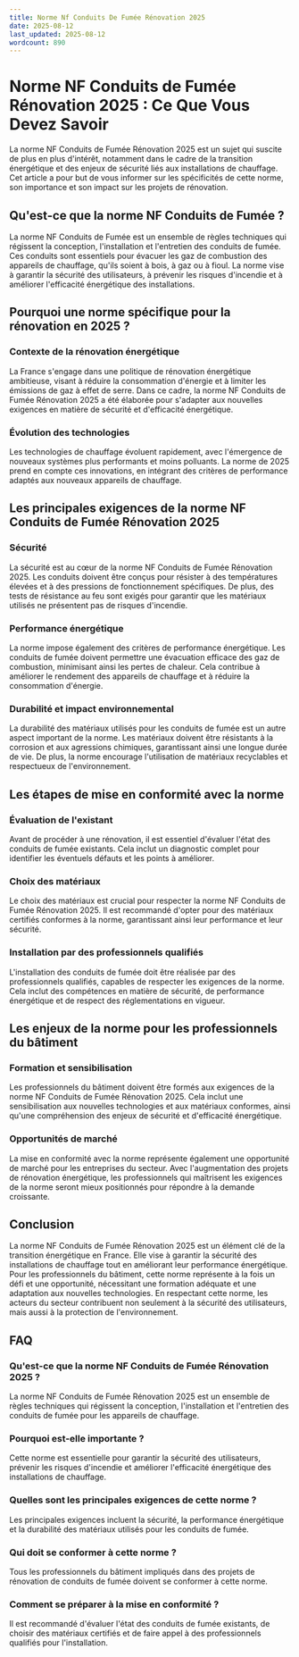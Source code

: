 ```yaml
---
title: Norme Nf Conduits De Fumée Rénovation 2025
date: 2025-08-12
last_updated: 2025-08-12
wordcount: 890
---
```


# Norme NF Conduits de Fumée Rénovation 2025 : Ce Que Vous Devez Savoir

La norme NF Conduits de Fumée Rénovation 2025 est un sujet qui suscite de plus en plus d'intérêt, notamment dans le cadre de la transition énergétique et des enjeux de sécurité liés aux installations de chauffage. Cet article a pour but de vous informer sur les spécificités de cette norme, son importance et son impact sur les projets de rénovation.

## Qu'est-ce que la norme NF Conduits de Fumée ?

La norme NF Conduits de Fumée est un ensemble de règles techniques qui régissent la conception, l'installation et l'entretien des conduits de fumée. Ces conduits sont essentiels pour évacuer les gaz de combustion des appareils de chauffage, qu'ils soient à bois, à gaz ou à fioul. La norme vise à garantir la sécurité des utilisateurs, à prévenir les risques d'incendie et à améliorer l'efficacité énergétique des installations.

## Pourquoi une norme spécifique pour la rénovation en 2025 ?

### Contexte de la rénovation énergétique

La France s'engage dans une politique de rénovation énergétique ambitieuse, visant à réduire la consommation d'énergie et à limiter les émissions de gaz à effet de serre. Dans ce cadre, la norme NF Conduits de Fumée Rénovation 2025 a été élaborée pour s'adapter aux nouvelles exigences en matière de sécurité et d'efficacité énergétique.

### Évolution des technologies

Les technologies de chauffage évoluent rapidement, avec l'émergence de nouveaux systèmes plus performants et moins polluants. La norme de 2025 prend en compte ces innovations, en intégrant des critères de performance adaptés aux nouveaux appareils de chauffage.

## Les principales exigences de la norme NF Conduits de Fumée Rénovation 2025

### Sécurité

La sécurité est au cœur de la norme NF Conduits de Fumée Rénovation 2025. Les conduits doivent être conçus pour résister à des températures élevées et à des pressions de fonctionnement spécifiques. De plus, des tests de résistance au feu sont exigés pour garantir que les matériaux utilisés ne présentent pas de risques d'incendie.

### Performance énergétique

La norme impose également des critères de performance énergétique. Les conduits de fumée doivent permettre une évacuation efficace des gaz de combustion, minimisant ainsi les pertes de chaleur. Cela contribue à améliorer le rendement des appareils de chauffage et à réduire la consommation d'énergie.

### Durabilité et impact environnemental

La durabilité des matériaux utilisés pour les conduits de fumée est un autre aspect important de la norme. Les matériaux doivent être résistants à la corrosion et aux agressions chimiques, garantissant ainsi une longue durée de vie. De plus, la norme encourage l'utilisation de matériaux recyclables et respectueux de l'environnement.

## Les étapes de mise en conformité avec la norme

### Évaluation de l'existant

Avant de procéder à une rénovation, il est essentiel d'évaluer l'état des conduits de fumée existants. Cela inclut un diagnostic complet pour identifier les éventuels défauts et les points à améliorer.

### Choix des matériaux

Le choix des matériaux est crucial pour respecter la norme NF Conduits de Fumée Rénovation 2025. Il est recommandé d'opter pour des matériaux certifiés conformes à la norme, garantissant ainsi leur performance et leur sécurité.

### Installation par des professionnels qualifiés

L'installation des conduits de fumée doit être réalisée par des professionnels qualifiés, capables de respecter les exigences de la norme. Cela inclut des compétences en matière de sécurité, de performance énergétique et de respect des réglementations en vigueur.

## Les enjeux de la norme pour les professionnels du bâtiment

### Formation et sensibilisation

Les professionnels du bâtiment doivent être formés aux exigences de la norme NF Conduits de Fumée Rénovation 2025. Cela inclut une sensibilisation aux nouvelles technologies et aux matériaux conformes, ainsi qu'une compréhension des enjeux de sécurité et d'efficacité énergétique.

### Opportunités de marché

La mise en conformité avec la norme représente également une opportunité de marché pour les entreprises du secteur. Avec l'augmentation des projets de rénovation énergétique, les professionnels qui maîtrisent les exigences de la norme seront mieux positionnés pour répondre à la demande croissante.

## Conclusion

La norme NF Conduits de Fumée Rénovation 2025 est un élément clé de la transition énergétique en France. Elle vise à garantir la sécurité des installations de chauffage tout en améliorant leur performance énergétique. Pour les professionnels du bâtiment, cette norme représente à la fois un défi et une opportunité, nécessitant une formation adéquate et une adaptation aux nouvelles technologies. En respectant cette norme, les acteurs du secteur contribuent non seulement à la sécurité des utilisateurs, mais aussi à la protection de l'environnement.

## FAQ

### Qu'est-ce que la norme NF Conduits de Fumée Rénovation 2025 ?

La norme NF Conduits de Fumée Rénovation 2025 est un ensemble de règles techniques qui régissent la conception, l'installation et l'entretien des conduits de fumée pour les appareils de chauffage.

### Pourquoi est-elle importante ?

Cette norme est essentielle pour garantir la sécurité des utilisateurs, prévenir les risques d'incendie et améliorer l'efficacité énergétique des installations de chauffage.

### Quelles sont les principales exigences de cette norme ?

Les principales exigences incluent la sécurité, la performance énergétique et la durabilité des matériaux utilisés pour les conduits de fumée.

### Qui doit se conformer à cette norme ?

Tous les professionnels du bâtiment impliqués dans des projets de rénovation de conduits de fumée doivent se conformer à cette norme.

### Comment se préparer à la mise en conformité ?

Il est recommandé d'évaluer l'état des conduits de fumée existants, de choisir des matériaux certifiés et de faire appel à des professionnels qualifiés pour l'installation.